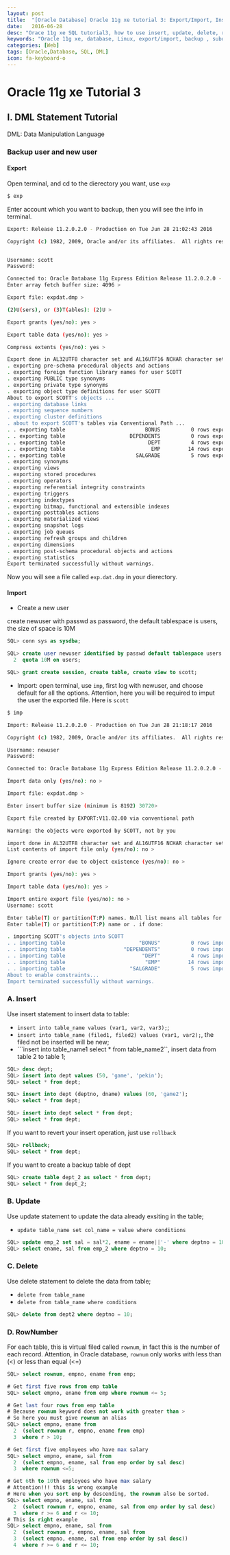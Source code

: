 ```yaml
---
layout: post
title:  "[Oracle Database] Oracle 11g xe tutorial 3: Export/Import, Insert, Update, Delete, rownum"
date:   2016-06-28
desc: "Orace 11g xe SQL tutorial3, how to use insert, update, delete, rownum in oracle"
keywords: "Oracle 11g xe, database, Linux, export/import, backup , subquery, join, tutorial, SQL"
categories: [Web]
tags: [Oracle,Database, SQL, DML]
icon: fa-keyboard-o
---
```

# Oracle 11g xe Tutorial 3

## I. DML Statement Tutorial

DML: Data Manipulation Language

### Backup user and new user

#### Export

Open terminal, and cd to the dierectory you want, use ```exp```

```bash
$ exp
```

Enter account which you want to backup, then you will see the info in terminal.

```bash
Export: Release 11.2.0.2.0 - Production on Tue Jun 28 21:02:43 2016

Copyright (c) 1982, 2009, Oracle and/or its affiliates.  All rights reserved.


Username: scott
Password:

Connected to: Oracle Database 11g Express Edition Release 11.2.0.2.0 - 64bit Production
Enter array fetch buffer size: 4096 >

Export file: expdat.dmp >

(2)U(sers), or (3)T(ables): (2)U >

Export grants (yes/no): yes >

Export table data (yes/no): yes >

Compress extents (yes/no): yes >

Export done in AL32UTF8 character set and AL16UTF16 NCHAR character set
. exporting pre-schema procedural objects and actions
. exporting foreign function library names for user SCOTT
. exporting PUBLIC type synonyms
. exporting private type synonyms
. exporting object type definitions for user SCOTT
About to export SCOTT's objects ...
. exporting database links
. exporting sequence numbers
. exporting cluster definitions
. about to export SCOTT's tables via Conventional Path ...
. . exporting table                          BONUS          0 rows exported
. . exporting table                     DEPENDENTS          0 rows exported
. . exporting table                           DEPT          4 rows exported
. . exporting table                            EMP         14 rows exported
. . exporting table                       SALGRADE          5 rows exported
. exporting synonyms
. exporting views
. exporting stored procedures
. exporting operators
. exporting referential integrity constraints
. exporting triggers
. exporting indextypes
. exporting bitmap, functional and extensible indexes
. exporting posttables actions
. exporting materialized views
. exporting snapshot logs
. exporting job queues
. exporting refresh groups and children
. exporting dimensions
. exporting post-schema procedural objects and actions
. exporting statistics
Export terminated successfully without warnings.

```

Now you will see a file called ```exp.dat.dmp``` in your dierectory.

#### Import

-	Create a new user

create newuser with passwd as password, the default tablespace is users, the size of space is 10M

```sql
SQL> conn sys as sysdba;

SQL> create user newuser identified by passwd default tablespace users
  2  quota 10M on users;

SQL> grant create session, create table, create view to scott;

```

-	Import: open terminal, use ```imp```, first log with newuser, and choose default for all the options. Attention, here you will be required to imput the user the exported file. Here is ```scott```

```bash
$ imp

Import: Release 11.2.0.2.0 - Production on Tue Jun 28 21:18:17 2016

Copyright (c) 1982, 2009, Oracle and/or its affiliates.  All rights reserved.

Username: newuser
Password:

Connected to: Oracle Database 11g Express Edition Release 11.2.0.2.0 - 64bit Production

Import data only (yes/no): no >

Import file: expdat.dmp >

Enter insert buffer size (minimum is 8192) 30720>

Export file created by EXPORT:V11.02.00 via conventional path

Warning: the objects were exported by SCOTT, not by you

import done in AL32UTF8 character set and AL16UTF16 NCHAR character set
List contents of import file only (yes/no): no >

Ignore create error due to object existence (yes/no): no >

Import grants (yes/no): yes >

Import table data (yes/no): yes >

Import entire export file (yes/no): no >
Username: scott

Enter table(T) or partition(T:P) names. Null list means all tables for user
Enter table(T) or partition(T:P) name or . if done:

. importing SCOTT's objects into SCOTT
. . importing table                        "BONUS"          0 rows imported
. . importing table                   "DEPENDENTS"          0 rows imported
. . importing table                         "DEPT"          4 rows imported
. . importing table                          "EMP"         14 rows imported
. . importing table                     "SALGRADE"          5 rows imported
About to enable constraints...
Import terminated successfully without warnings.

```


### A. Insert

Use insert statement to insert data to table:
-	```insert into table_name values (var1, var2, var3);```;
-	```insert into table_name (filed1, filed2) values (var1, var2);```, the filed not be inserted will be new;
-	```insert into table_name1 select * from table_name2``, insert data from table 2 to table 1;

```sql
SQL> desc dept;
SQL> insert into dept values (50, 'game', 'pekin');
SQL> select * from dept;

SQL> insert into dept (deptno, dname) values (60, 'game2');
SQL> select * from dept;

SQL> insert into dept select * from dept;
SQL> select * from dept;
```

If you want to revert your insert operation, just use ```rollback```

```sql
SQL> rollback;
SQL> select * from dept;
```

If you want to create a backup table of dept

```sql
SQL> create table dept_2 as select * from dept;
SQL> select * from dept_2;
```


### B. Update

Use update statement to update the data already exsiting in the table;
-	```update table_name set col_name = value where conditions```

```sql
SQL> update emp_2 set sal = sal*2, ename = ename||'-' where deptno = 10;
SQL> select ename, sal from emp_2 where deptno = 10;
```


### C. Delete

Use delete statement to delete the data from table;
-	```delete from table_name```
-	```delete from table_name where conditions```

```sql
SQL> delete from dept2 where deptno = 10;
```

### D. RowNumber

For each table, this is virtual filed called ```rownum```, in fact this is the number of each record. Attention, in Oracle database, ```rownum``` only works with less than (<) or less than equal (<=)

```sql
SQL> select rownum, empno, ename from emp;

# Get first five rows from emp table
SQL> select empno, ename from emp where rownum <= 5;

# Get last four rows from emp table
# Because rownum keyword does not work with greater than >
# So here you must give rownum an alias
SQL> select empno, ename from
  2  (select rownum r, empno, ename from emp)
  3  where r > 10;

# Get first five employees who have max salary
SQL> select empno, ename, sal from
  2  (select empno, ename, sal from emp order by sal desc)
  3  where rownum <=5;

# Get 6th to 10th employees who have max salary
# Attention!!! this is wrong example
# Here when you sort emp by descending, the rownum also be sorted.
SQL> select empno, ename, sal from
  2  (select rownum r, empno, ename, sal from emp order by sal desc)
  3  where r >= 6 and r <= 10;
# This is right example
SQL> select empno, ename, sal from
  2  (select rownum r, empno, ename, sal from
  3  (select empno, ename, sal from emp order by sal desc))
  4  where r >= 6 and r <= 10;


```

